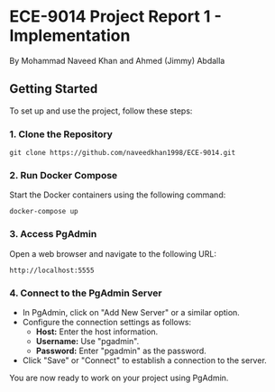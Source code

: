 # ECE-9014 Project Report 1 - Implementation

By Mohammad Naveed Khan and Ahmed (Jimmy) Abdalla

## Getting Started

To set up and use the project, follow these steps:

### 1. Clone the Repository

```shell
git clone https://github.com/naveedkhan1998/ECE-9014.git
```

### 2. Run Docker Compose

Start the Docker containers using the following command:

```shell
docker-compose up
```

### 3. Access PgAdmin

Open a web browser and navigate to the following URL:

```
http://localhost:5555
```

### 4. Connect to the PgAdmin Server

- In PgAdmin, click on "Add New Server" or a similar option.
- Configure the connection settings as follows:
  - **Host:** Enter the host information.
  - **Username:** Use "pgadmin".
  - **Password:** Enter "pgadmin" as the password.
- Click "Save" or "Connect" to establish a connection to the server.

You are now ready to work on your project using PgAdmin.
